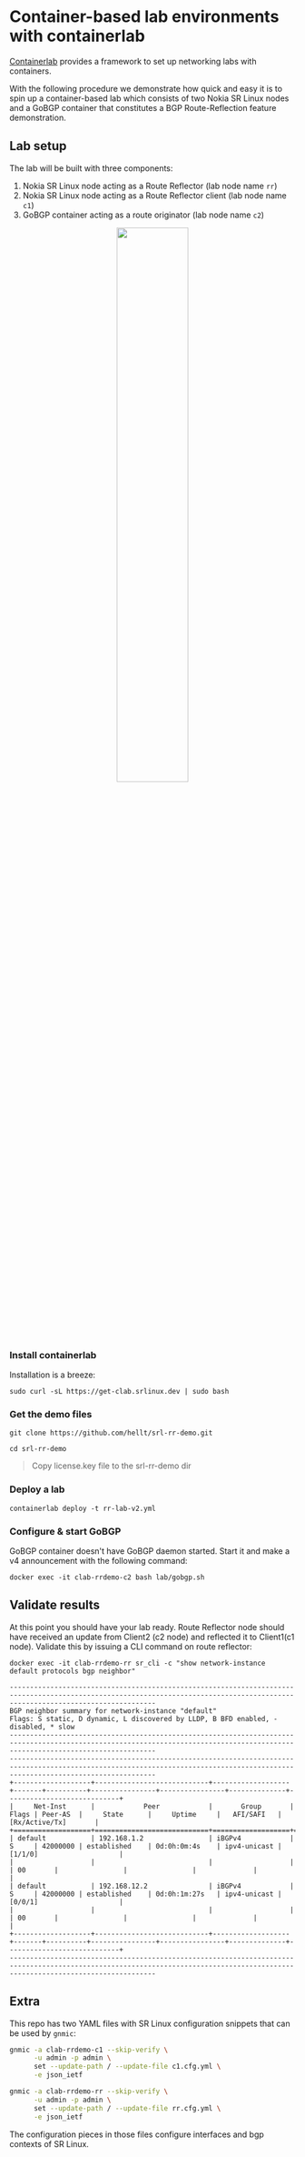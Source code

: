 # Container-based lab environments with containerlab
[Containerlab](https://containerlab.srlinux.dev) provides a framework to set up networking labs with containers.

With the following procedure we demonstrate how quick and easy it is to spin up a container-based lab which consists of two Nokia SR Linux nodes and a GoBGP container that constitutes a BGP Route-Reflection feature demonstration.

## Lab setup
The lab will be built with three components:

1. Nokia SR Linux node acting as a Route Reflector (lab node name `rr`)
2. Nokia SR Linux node acting as a Route Reflector client (lab node name `c1`)
3. GoBGP container acting as a route originator (lab node name `c2`)

<p align="center">
<img src="https://gitlab.com/rdodin/pics/-/wikis/uploads/37c03e42cbbc946fb955c885d25ee848/image.png" width=50%>
</p>

### Install containerlab

Installation is a breeze:

```
sudo curl -sL https://get-clab.srlinux.dev | sudo bash
```

### Get the demo files

```
git clone https://github.com/hellt/srl-rr-demo.git

cd srl-rr-demo
```

> Copy license.key file to the srl-rr-demo dir

### Deploy a lab

```
containerlab deploy -t rr-lab-v2.yml
```

### Configure & start GoBGP

GoBGP container doesn't have GoBGP daemon started. Start it and make a v4 announcement with the following command:

```
docker exec -it clab-rrdemo-c2 bash lab/gobgp.sh
```

## Validate results
At this point you should have your lab ready. Route Reflector node should have received an update from Client2 (c2 node) and reflected it to Client1(c1 node).
Validate this by issuing a CLI command on route reflector:

```
docker exec -it clab-rrdemo-rr sr_cli -c "show network-instance default protocols bgp neighbor"

--------------------------------------------------------------------------------------------------------------------------------------------------------------------------------
BGP neighbor summary for network-instance "default"
Flags: S static, D dynamic, L discovered by LLDP, B BFD enabled, - disabled, * slow
--------------------------------------------------------------------------------------------------------------------------------------------------------------------------------
--------------------------------------------------------------------------------------------------------------------------------------------------------------------------------
+-------------------+----------------------------+-------------------+-------+----------+----------------+----------------+--------------+----------------------------+
|     Net-Inst      |            Peer            |       Group       | Flags | Peer-AS  |     State      |     Uptime     |   AFI/SAFI   |       [Rx/Active/Tx]       |
+===================+============================+===================+=======+==========+================+================+==============+============================+
| default           | 192.168.1.2                | iBGPv4            | S     | 42000000 | established    | 0d:0h:0m:4s    | ipv4-unicast | [1/1/0]                    |
|                   |                            |                   |       | 00       |                |                |              |                            |
| default           | 192.168.12.2               | iBGPv4            | S     | 42000000 | established    | 0d:0h:1m:27s   | ipv4-unicast | [0/0/1]                    |
|                   |                            |                   |       | 00       |                |                |              |                            |
+-------------------+----------------------------+-------------------+-------+----------+----------------+----------------+--------------+----------------------------+
--------------------------------------------------------------------------------------------------------------------------------------------------------------------------------
```

## Extra
This repo has two YAML files with SR Linux configuration snippets that can be used by `gnmic`:

```bash
gnmic -a clab-rrdemo-c1 --skip-verify \
      -u admin -p admin \
      set --update-path / --update-file c1.cfg.yml \
      -e json_ietf

gnmic -a clab-rrdemo-rr --skip-verify \
      -u admin -p admin \
      set --update-path / --update-file rr.cfg.yml \
      -e json_ietf
```

The configuration pieces in those files configure interfaces and bgp contexts of SR Linux.